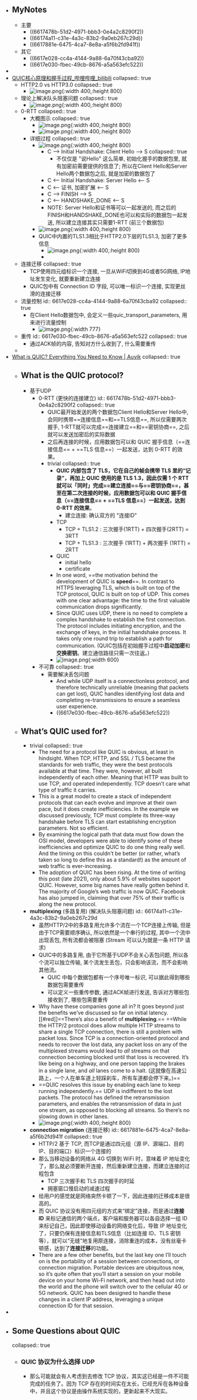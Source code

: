 - ## MyNotes
	- 主要
		- ((6617478b-51d2-4971-bbb3-0e4a2c8290f2))
		- ((66174a11-c31e-4a3c-83b2-9a0eb267c29d))
		- ((6617881e-6475-4ca7-8e8a-a5f6b2fd941f))
	- 其它
		- ((6617e028-cc4a-4144-9a88-6a70f43cba92))
		- ((6617e030-fbec-49cb-8676-a5a563efc522))
-
- [QUIC核心原理和握手过程_哔哩哔哩_bilibili](https://www.bilibili.com/video/BV1Mg411s7mP/?spm_id_from=333.337.search-card.all.click&vd_source=599fbcc1d46a99910a3f21226efa36a4)
  collapsed:: true
	- HTTP2.0 vs HTTP3.0
	  collapsed:: true
		- ![image.png](../assets/image_1712838851168_0.png){:width 400,:height 800}
	- 理论上解决队头阻塞问题
	  collapsed:: true
		- ![image.png](../assets/image_1712839044430_0.png){:width 400,:height 800}
	- 0-RTT
	  collapsed:: true
		- 大概图示
		  collapsed:: true
			- ![image.png](../assets/image_1712839193185_0.png){:width 400,:height 800}
			- ![image.png](../assets/image_1712839234615_0.png){:width 400,:height 800}
		- 详细过程
		  collapsed:: true
			- ![image.png](../assets/image_1712839911034_0.png){:width 400,:height 800}
				- C --> Initial Handshake: Client Hello --> S
				  collapsed:: true
					- 不仅仅是 "说Hello" 这么简单, 初始化握手的数据包里, 就有加密前需要提供的信息了; 所以在Client Hello和Server Hello两个数据包之后, 就是加密的数据包了
				- C <-- Initial Handshake: Server Hello <-- S
				- C <-- 证书, 加密扩展 <-- S
				- C --> FINISH --> S
				- C <-- HANDSHAKE_DONE <-- S
				- NOTE: Server Hello和证书等可以一起发送的, 而之后的FINISH和HANDSHAKE_DONE也可以和实际的数据包一起发送, 所以建立连接其实只需要1-RTT (前三个数据包)
			- ![image.png](../assets/image_1712840384355_0.png){:width 400,:height 800}
			- QUIC中内置的TLS1.3相比于HTTP2.0下层的TLS1.3, 加密了更多信息
				- ![image.png](../assets/image_1712840477363_0.png){:width 400,:height 800}
				-
	- 连接迁移
	  collapsed:: true
		- TCP使用四元组标识一个连接, 一旦从WiFi切换到4G或者5G网络, IP地址发生变化, 就要重新建立连接
		- QUIC包中有 Connection ID 字段, 可以唯一标识一个连接, 实现更丝滑的连接迁移
	- 流量控制
	  id:: 6617e028-cc4a-4144-9a88-6a70f43cba92
	  collapsed:: true
		- 在Client Hello数据包中, 会定义一些quic_transport_parameters, 用来进行流量控制
			- ![image.png](../assets/image_1712840810742_0.png){:width 777}
	- 重传
	  id:: 6617e030-fbec-49cb-8676-a5a563efc522
	  collapsed:: true
		- 通过ACK帧的内容, 告知对方什么收到了, 什么需要重传
	-
- [What is QUIC? Everything You Need to Know | Auvik](https://www.auvik.com/franklyit/blog/what-is-quic-protocol/)
  collapsed:: true
	- ## What is the QUIC protocol?
		- 基于UDP
			- 0-RTT (更快的连接建立)
			  id:: 6617478b-51d2-4971-bbb3-0e4a2c8290f2
			  collapsed:: true
				- QUIC最开始发送的两个数据包Client Hello和Server Hello中, 会同时携带==连接信息==和==TLS信息==, 所以仅需要两次握手, 1-RTT就可以完成==连接建立==和==密钥协商==, 之后就可以发送加密后的实际数据
				- 之后再连接的时候，应用数据包可以和 QUIC 握手信息（==连接信息== + ==TLS 信息==）一起发送，达到 0-RTT 的效果。
				- trivial
				  collapsed:: true
					- **QUIC 内部包含了 TLS，它在自己的帧会携带 TLS 里的“记录”，再加上 QUIC 使用的是 TLS 1.3，因此仅需 1 个 RTT 就可以「同时」完成==建立连接==与==密钥协商==，甚至在第二次连接的时候，应用数据包可以和 QUIC 握手信息（==连接信息== + ==TLS 信息==）一起发送，达到 0-RTT 的效果**。
						- 建立连接: 确认双方的 "连接ID"
					- TCP
						- TCP + TLS1.2 : 三次握手(1RTT) + 四次握手(2RTT) = 3RTT
						- TCP + TLS1.3 : 三次握手 (1RTT) + 两次握手 (1RTT) = 2RTT
					- QUIC
						- initial hello
						- certificate
					- In one word, ==the motivation behind the development of QUIC is **speed**==. In contrast to HTTPS leveraging TLS, which is built on top of the TCP protocol, QUIC is built on top of UDP. This comes with one clear advantage: the time to the first valuable communication drops significantly.
					- Since QUIC uses UDP, there is no need to complete a complex handshake to establish the first connection. The protocol includes initiating encryption, and the exchange of keys, in the initial handshake process. It takes only one round trip to establish a path for communication.
					  (QUIC包括在初始握手过程中**启动加密**和**交换密钥**。建立通信路径只需一次往返。)
					- ![image.png](../assets/image_1712801585972_0.png){:width 600}
			- 不可靠
			  collapsed:: true
				- 需要解决丢包问题
					- And while UDP itself is a connectionless protocol, and therefore technically unreliable (meaning that packets can get lost), QUIC handles identifying lost data and completing re-transmissions to ensure a seamless user experience.
					- ((6617e030-fbec-49cb-8676-a5a563efc522))
	- ## What’s QUIC used for?
		- trivial
		  collapsed:: true
			- The need for a protocol like QUIC is obvious, at least in hindsight. When TCP, HTTP, and SSL / TLS became the standards for web traffic, they were the best protocols available at that time. They were, however, all built independently of each other. Meaning that HTTP was built to use TCP, and operated independently. TCP doesn’t care what type of traffic it carries.
			- This is a great model to create a stack of independent protocols that can each evolve and improve at their own pace, but it does create inefficiencies. In the example we discussed previously, TCP must complete its three-way handshake before TLS can start establishing encryption parameters. Not so efficient.
			- By examining the logical path that data must flow down the OSI model, developers were able to identify some of these inefficiencies and optimize QUIC to do one thing really well. And the timing on this couldn’t be better (or rather, what’s taken so long to define this as a standard!) as the amount of web traffic is ever-increasing.
			- The adoption of QUIC has been rising. At the time of writing this post (late 2021), only about 5.9% of websites support QUIC. However, some big names have really gotten behind it. The majority of Google’s web traffic is now QUIC. Facebook has also jumped in, claiming that over 75% of their traffic is along the new protocol.
		- **multiplexing** (多路复用) (解决队头阻塞问题)
		  id:: 66174a11-c31e-4a3c-83b2-9a0eb267c29d
			- 虽然HTTP/2中的多路复用允许多个流在一个TCP连接上传输, 但是由于TCP需要顺序确认, 所以依然是一个串行的过程, 其中一个流中出现丢包, 所有流都会被阻塞 (Stream 可以认为就是一条 HTTP 请求)
			- QUIC中的多路复用, 由于它所基于UDP不会关心丢包问题, 所以各个流可以独立传输, 某个流发生丢包，只会影响该流，而不会影响其他流。
				- QUIC 中每个数据包都有一个序号唯一标识, 可以据此得到哪些数据包需要重传
				- 可以定义一些重传参数, 通过ACK帧进行发送, 告诉对方哪些包接收到了, 哪些包需要重传
			- Why have these companies gone all in? It goes beyond just the benefits we’ve discussed so far on initial latency. [[#red]]==There’s also a benefit of **multiplexing**.== ==While the HTTP/2 protocol does allow multiple HTTP streams to share a single TCP connection, there is still a problem with packet loss. Since TCP is a connection-oriented protocol and needs to recover the lost data, any packet loss on any of the multiplexed streams would lead to *all* streams on that connection becoming blocked until that loss is recovered. It’s like being on a highway, and one person tapping the brakes in a single lane, and *all* lanes come to a halt. (这就像在高速公路上，一个人在单车道上轻踩刹车，所有车道都会停下来。)==
			- ==QUIC resolves this issue by enabling each lane to keep running independently.== UDP is indifferent to the lost packets. The protocol has defined the retransmission parameters, and enables the retransmission of data in just one stream, as opposed to blocking all streams. So there’s no slowing down in other lanes.
			- ![image.png](../assets/image_1712802221619_0.png){:width 400,:height 800}
		- **connection migration** (连接迁移)
		  id:: 6617881e-6475-4ca7-8e8a-a5f6b2fd941f
		  collapsed:: true
			- HTTP/2 基于 TCP, 而TCP是通过四元组（源 IP、源端口、目的 IP、目的端口）标识一个连接的
			- 那么当移动设备的网络从 4G 切换到 WiFi 时，意味着 IP 地址变化了，那么就必须要断开连接，然后重新建立连接，而建立连接的过程包含
				- TCP 三次握手和 TLS 四次握手的时延
				- 拥塞窗口慢启动的减速过程
			- 给用户的感觉就是网络突然卡顿了一下，因此连接的迁移成本是很高的。
			- 而 QUIC 协议没有用四元组的方式来“绑定”连接，而是通过**连接 ID** 来标记通信的两个端点，客户端和服务器可以各自选择一组 ID 来标记自己，因此即使移动设备的网络变化后，导致 IP 地址变化了，只要仍保有连接信息和TLS信息（比如连接 ID、TLS 密钥等），就可以“无缝”地复用原连接，消除重连的成本，没有丝毫卡顿感，达到了**连接迁移**的功能。
			- There are a few other benefits, but the last key one I’ll touch on is the portability of a session between connections, or connection migration. Portable devices are ubiquitous now, so it’s quite often that you’ll start a session on your mobile device on your home Wi-Fi network, and then head out into the world and the phone will switch over to the cellular 4G or 5G network. QUIC has been designed to handle these changes in a client IP address, leveraging a unique connection ID for that session.
-
- ## Some Questions about QUIC
  collapsed:: true
	- ### QUIC 协议为什么选择 UDP
		- 那么可能就会有人考虑到去修改 TCP 协议，其实这已经是一件不可能完成的任务了。因为 TCP 存在的时间实在太长，已经充斥在各种设备中，并且这个协议是由操作系统实现的，更新起来不大现实。